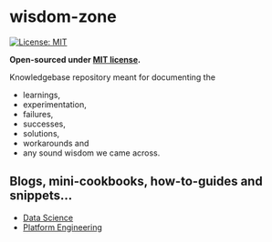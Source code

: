 # wisdom-zone

[![License: MIT](https://img.shields.io/badge/License-MIT-yellow.svg)](./LICENSE)

**Open-sourced under [MIT license](./LICENSE).**

Knowledgebase repository meant for documenting the

- learnings,
- experimentation,
- failures,
- successes,
- solutions,
- workarounds and
- any sound wisdom
  we came across.

## Blogs, mini-cookbooks, how-to-guides and snippets...

- [Data Science](data-science/readme.md)
- [Platform Engineering](platform-engineering/readme.md)
